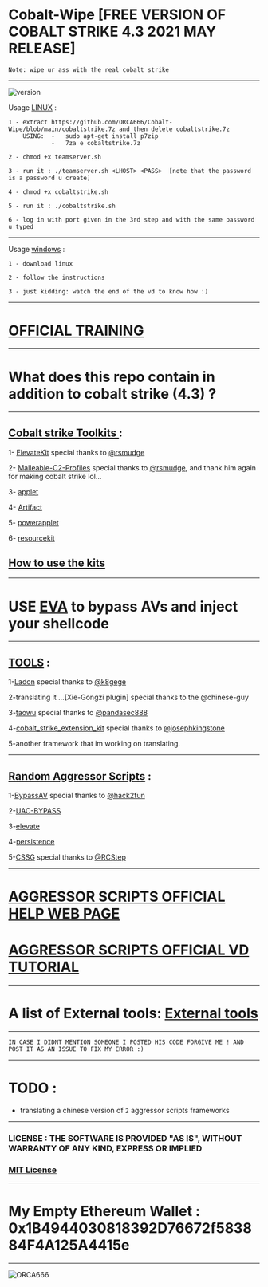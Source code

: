 # Cobalt-Wipe [FREE VERSION OF COBALT STRIKE 4.3 2021 MAY RELEASE]
    Note: wipe ur ass with the real cobalt strike 

**********************************************************************************************************************************************************



![version](https://user-images.githubusercontent.com/66519611/120093965-41b17900-c126-11eb-93e5-fef9583d7239.png)


Usage [LINUX](https://www.youtube.com/watch?v=9IlKu4GpXl4&t=12s) :

    1 - extract https://github.com/ORCA666/Cobalt-Wipe/blob/main/cobaltstrike.7z and then delete cobaltstrike.7z
        USING:  -   sudo apt-get install p7zip
                -   7za e cobaltstrike.7z
  
    2 - chmod +x teamserver.sh
    
    3 - run it : ./teamserver.sh <LHOST> <PASS>  [note that the password is a password u create] 
    
    4 - chmod +x cobaltstrike.sh 
    
    5 - run it : ./cobaltstrike.sh 
    
    6 - log in with port given in the 3rd step and with the same password u typed
    
**********************************************************************************************************************************************************

Usage [windows](https://www.youtube.com/watch?v=9IlKu4GpXl4&t=12s) :

    1 - download linux 
    
    2 - follow the instructions
    
    3 - just kidding: watch the end of the vd to know how :)

**********************************************************************************************************************************************************

# [OFFICIAL TRAINING](https://www.cobaltstrike.com/training)

**********************************************************************************************************************************************************
# What does this repo contain in addition to cobalt strike (4.3) ?
**********************************************************************************************************************************************************
## [Cobalt strike Toolkits ](https://github.com/ORCA666/Cobalt-Wipe/tree/main/plugin/Toolkits):

   1- [ElevateKit](https://github.com/ORCA666/Cobalt-Wipe/tree/main/plugin/Toolkits/ElevateKit) special thanks to [@rsmudge](https://github.com/rsmudge/ElevateKit)
        
   2- [Malleable-C2-Profiles](https://github.com/ORCA666/Cobalt-Wipe/tree/main/plugin/Toolkits/Malleable-C2-Profiles) special thanks to [@rsmudge](https://github.com/rsmudge/Malleable-C2-Profiles), and thank him again for making cobalt strike lol...
    
   3- [applet](https://github.com/ORCA666/Cobalt-Wipe/tree/main/plugin/Toolkits/applet)
    
   4- [Artifact](https://github.com/ORCA666/Cobalt-Wipe/tree/main/plugin/Toolkits/artifactkit)

   5- [powerapplet](https://github.com/ORCA666/Cobalt-Wipe/tree/main/plugin/Toolkits/powerapplet)
    
   6- [resourcekit](https://github.com/ORCA666/Cobalt-Wipe/tree/main/plugin/Toolkits/resourcekit)
    
## [How to use the kits ](https://blog.cobaltstrike.com/2017/10/03/kits-profiles-and-scripts-oh-my/)


**********************************************************************************************************************************************************

# USE [EVA](https://github.com/ORCA666/EVA) to bypass AVs and inject your shellcode 

**********************************************************************************************************************************************************

## [TOOLS](https://github.com/ORCA666/Cobalt-Wipe/tree/main/plugin/Tools) :
 
   1-[Ladon](https://github.com/ORCA666/Cobalt-Wipe/tree/main/plugin/Tools/Aggressor-Ladon%207.0) special thanks to [@k8gege](https://github.com/k8gege/Aggressor)
   
   2-translating it ...[Xie-Gongzi plugin] special thanks to the @chinese-guy 
   
   3-[taowu](https://github.com/ORCA666/Cobalt-Wipe/tree/main/plugin/Tools/taowu-cobalt-strike-english) special thanks to [@pandasec888](https://github.com/pandasec888/taowu-cobalt-strike/tree/english)
   
   4-[cobalt_strike_extension_kit](https://github.com/ORCA666/Cobalt-Wipe/tree/main/plugin/Tools/cobalt_strike_extension_kit) special thanks to [@josephkingstone](https://github.com/josephkingstone/cobalt_strike_extension_kit)
   
   5-another framework that im working on translating.

**********************************************************************************************************************************************************

## [Random Aggressor Scripts](https://github.com/ORCA666/Cobalt-Wipe/tree/main/plugin/Aggressor%20Scripts) :

   1-[BypassAV](https://github.com/ORCA666/Cobalt-Wipe/tree/main/plugin/Aggressor%20Scripts) special thanks to [@hack2fun](https://github.com/hack2fun/BypassAV)
   
   2-[UAC-BYPASS](https://github.com/ORCA666/Cobalt-Wipe/tree/main/plugin/Aggressor%20Scripts/UAC-BYPASS)
   
   3-[elevate](https://github.com/ORCA666/Cobalt-Wipe/tree/main/plugin/Aggressor%20Scripts/elevate)
   
   4-[persistence](https://github.com/ORCA666/Cobalt-Wipe/tree/main/plugin/Aggressor%20Scripts/persistence)
   
   5-[CSSG](https://github.com/ORCA666/Cobalt-Wipe/tree/main/plugin/Aggressor%20Scripts/CSSG) special thanks to [@RCStep](https://github.com/RCStep/CSSG)
   
   

**********************************************************************************************************************************************************   

# [AGGRESSOR SCRIPTS OFFICIAL HELP WEB PAGE](https://www.cobaltstrike.com/aggressor-script/index.html)
# [AGGRESSOR SCRIPTS OFFICIAL VD TUTORIAL](https://www.cobaltstrike.com/help-scripting)

**********************************************************************************************************************************************************

# A list of External tools: [External tools](https://github.com/ORCA666/Cobalt-Wipe/blob/main/External%20tools.md)

**********************************************************************************************************************************************************

`IN CASE I DIDNT MENTION SOMEONE I POSTED HIS CODE FORGIVE ME ! AND POST IT AS AN ISSUE TO FIX MY ERROR :)`
**********************************************************************************************************************************************************

# TODO :
* translating a chinese version of `2` aggressor scripts frameworks 


**********************************************************************************************************************************************************

### LICENSE : THE SOFTWARE IS PROVIDED "AS IS", WITHOUT WARRANTY OF ANY KIND, EXPRESS OR IMPLIED
### [MIT License](https://github.com/ORCA666/Cobalt-Wipe/blob/main/LICENSE)

 **********************************************************************************************************************************************************
 
 # My Empty Ethereum Wallet : 0x1B4944030818392D76672f583884F4A125A4415e

**********************************************************************************************************************************************************


![ORCA666](https://user-images.githubusercontent.com/66519611/120064592-a5c83480-c075-11eb-89c1-78732ecaf8d3.png)


    



